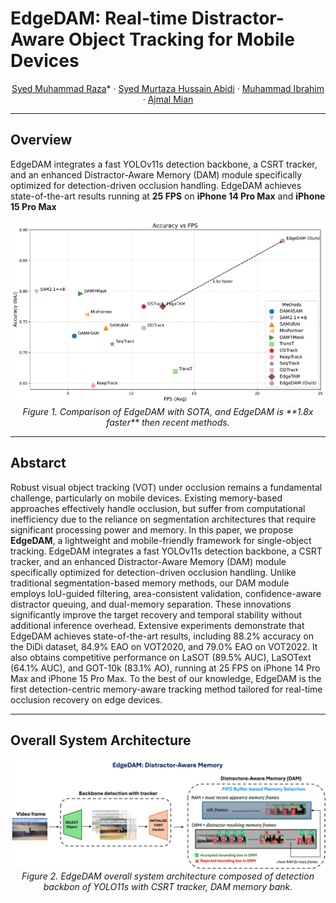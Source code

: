 
<!-- Title + authors -->
# EdgeDAM: Real-time Distractor-Aware Object Tracking for Mobile Devices

 <!-- <p align="center"> -->
<!-- [Syed Muhammad Raza](https://www.linkedin.com/in/smraza1009/)* · [Syed Murtaza Hussain Abidi](https://www.linkedin.com/in/murtazahussain0/) · [Muhammad Ibrahim](https://www.linkedin.com/in/muhammad-ibrahim-<!-- 83643b1a2/?original_referer=https%3A%2F%2Fwww%2Egoogle%2Ecom%2F&originalSubdomain=au) · [Ajmal Mian](https://ajmalsaeed.net/) 
<!-- </p> -->

<div align="center">

[Syed Muhammad Raza](https://www.linkedin.com/in/smraza1009/)* ·  [Syed Murtaza Hussain Abidi](https://www.linkedin.com/in/murtazahussain0/) ·  [Muhammad Ibrahim](https://www.linkedin.com/in/muhammad-ibrahim-83643b1a2/) ·  [Ajmal Mian](https://ajmalsaeed.net/)
</div>

---

## Overview

 EdgeDAM integrates a fast YOLOv11s detection backbone, a CSRT tracker, and an enhanced Distractor-Aware Memory (DAM) module specifically optimized for detection-driven occlusion handling.
 EdgeDAM achieves state-of-the-art results running at **25 FPS** on **iPhone 14 Pro Max** and **iPhone 15 Pro Max** 


<!-- Embedding a figure -->
<p align="center">
 <img src="fig1.pdf" width="600px" alt="AccuracyVsFPS">
 <br><em>Figure 1. Comparison of EdgeDAM with SOTA, and EdgeDAM is **1.8x faster** then recent methods.</em>
</p>

---

## Abstarct

Robust visual object tracking (VOT) under occlusion remains a fundamental challenge, particularly on mobile devices. Existing memory-based approaches effectively handle occlusion, but suffer from computational inefficiency due to the reliance on segmentation architectures that require significant processing power and memory. In this paper, we propose **EdgeDAM**, a lightweight and mobile-friendly framework for single-object tracking. EdgeDAM integrates a fast YOLOv11s detection backbone, a CSRT tracker, and an enhanced Distractor-Aware Memory (DAM) module specifically optimized for detection-driven occlusion handling. Unlike traditional segmentation-based memory methods, our DAM module employs IoU-guided filtering, area-consistent validation, confidence-aware distractor queuing, and dual-memory separation. These innovations significantly improve the target recovery and temporal stability without additional inference overhead. Extensive experiments demonstrate that EdgeDAM achieves state-of-the-art results, including 88.2% accuracy on the DiDi dataset, 84.9\% EAO on VOT2020, and 79.0\% EAO on VOT2022. It also obtains competitive performance on LaSOT (89.5% AUC), LaSOText (64.1% AUC), and GOT-10k (83.1% AO), running at 25 FPS on iPhone 14 Pro Max and iPhone 15 Pro Max. To the best of our knowledge, EdgeDAM is the first detection-centric memory-aware tracking method tailored for real-time occlusion recovery on edge devices. 

---

## Overall System Architecture

<!-- Embedding a figure -->
<p align="center">
 <img src="overall_architecture.png" width="600px" alt="System architecture">
 <br><em>Figure 2. EdgeDAM overall system architecture composed of detection backbon of YOLO11s with CSRT tracker, DAM memory bank.</em>
</p>






